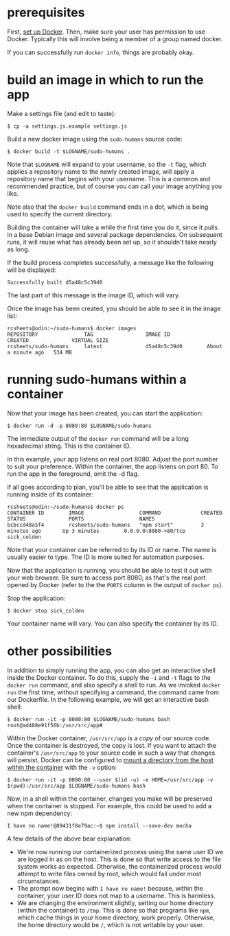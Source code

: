 # prerequisites
First, [set up Docker](https://docs.docker.com/engine/installation/). Then,
make sure your user has permission to use Docker.
Typically this will involve being a member of a group named docker.

If you can successfully run `docker info`, things are probably okay.

# build an image in which to run the app

Make a settings file (and edit to taste):

```
$ cp -a settings.js.example settings.js
```

Build a new docker image using the `sudo-humans` source code:

```
$ docker build -t $LOGNAME/sudo-humans .
```

Note that `$LOGNAME` will expand to your username, so the `-t` flag, which
applies a repository name to the newly created image, will apply a repository
name that begins with your username. This is a common and recommended practice,
but of course you can call your image anything you like.

Note also that the `docker build` command ends in a dot, which is being used
to specify the current directory.

Building the container will take a while the first time you do it, since it
pulls in a base Debian image and several package dependencies. On subsequent
runs, it will reuse what has already been set up, so it shouldn't take nearly
as long.

If the build process completes successfully, a message like the following will
be displayed:

```
Successfully built d5a48c5c39d0
```

The last part of this message is the image ID, which will vary.

Once the image has been created, you should be able to see it in the image
list:

```
rcsheets@odin:~/sudo-humans$ docker images
REPOSITORY               TAG                 IMAGE ID            CREATED              VIRTUAL SIZE
rcsheets/sudo-humans     latest              d5a48c5c39d0        About a minute ago   534 MB
```

# running sudo-humans within a container

Now that your image has been created, you can start the application:

```
$ docker run -d -p 8080:80 $LOGNAME/sudo-humans
```

The immediate output of the `docker run` command will be a long hexadecimal
string. This is the container ID.

In this example, your app listens on real port 8080. Adjust the port number
to suit your preference. Within the container, the app listens on port 80.
To run the app in the foreground, omit the -d flag.

If all goes according to plan, you'll be able to see that the application
is running inside of its container:

```
rcsheets@odin:~/sudo-humans$ docker ps
CONTAINER ID        IMAGE                  COMMAND             CREATED             STATUS              PORTS                  NAMES
bcbccd48a5f4        rcsheets/sudo-humans   "npm start"         3 minutes ago       Up 3 minutes        0.0.0.0:8080->80/tcp   sick_colden
```

Note that your container can be referred to by its ID or name. The name is
usually easier to type. The ID is more suited for automation purposes.

Now that the application is running, you should be able to test it out with
your web browser. Be sure to access port 8080, as that's the real port opened
by Docker (refer to the the `PORTS` column in the output of `docker ps`).

Stop the application:

```
$ docker stop sick_colden
```

Your container name will vary. You can also specify the container by its ID.

# other possibilities

In addition to simply running the app, you can also get an interactive shell
inside the Docker container. To do this, supply the `-i` and `-t` flags to
the `docker run` command, and also specify a shell to run. As we invoked
`docker run` the first time, without specifying a command, the command
came from our Dockerfile. In the following example, we will get an interactive
bash shell:

```
$ docker run -it -p 8080:80 $LOGNAME/sudo-humans bash
root@ad488e91f56b:/usr/src/app#
```

Within the Docker container, `/usr/src/app` is a *copy* of our source code.
Once the container is destroyed, the copy is lost. If you want to attach the
container's `/usr/src/app` to your source code in such a way that changes will
persist, Docker can be configured to [mount a directory from the host within
the container][1] with the `-v` option:

[1]: https://docs.docker.com/engine/tutorials/dockervolumes/#/mount-a-host-directory-as-a-data-volume

```
$ docker run -it -p 8080:80 --user $(id -u) -e HOME=/usr/src/app -v $(pwd):/usr/src/app $LOGNAME/sudo-humans bash
```

Now, in a shell within the container, changes you make will be preserved when
the container is stopped. For example, this could be used to add a new npm
dependency:

```
I have no name!@89431f8e79ac:~$ npm install --save-dev mocha
```

A few details of the above bear explanation:
- We're now running our containerized process using the same user ID we are
  logged in as on the host. This is done so that write access to the file
  system works as expected. Otherwise, the containerized process would attempt
  to write files owned by root, which would fail under most circumstances.
- The prompt now begins with `I have no name!` because, within the container,
  your user ID does not map to a username. This is harmless.
- We are changing the environment slightly, setting our home directory
  (within the container) to `/tmp`. This is done so that programs like `npm`,
  which cache things in your home directory, work properly. Otherwise, the
  home directory would be `/`, which is not writable by your user.

